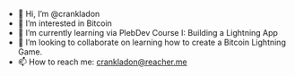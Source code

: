 - 👋 Hi, I’m @crankladon
- 👀 I’m interested in Bitcoin
- 🌱 I’m currently learning via PlebDev Course I: Building a Lightning App
- 💞️ I’m looking to collaborate on learning how to create a Bitcoin Lightning Game.
- 📫 How to reach me: crankladon@reacher.me

<!---
crankladon/crankladon is a ✨ special ✨ repository because its `README.md` (this file) appears on your GitHub profile.
You can click the Preview link to take a look at your changes.
--->
